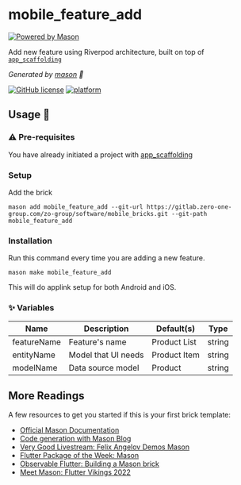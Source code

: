 # mobile_feature_add


[![Powered by Mason](https://img.shields.io/endpoint?url=https%3A%2F%2Ftinyurl.com%2Fmason-badge)](https://github.com/felangel/mason)

Add new feature using Riverpod architecture, built on top of [`app_scaffolding`](../app_scaffolding/)

_Generated by [mason][1] 🧱_

[![GitHub license](https://img.shields.io/badge/License-MIT-blue.svg)](LICENSE)
[![platform](https://img.shields.io/badge/platform-Flutter-blue.svg)](https://flutter.dev/)


## Usage 🚀


### ⚠️ Pre-requisites

You have already initiated a project with [app_scaffolding](../../app_scaffolding)

### Setup

Add the brick
```
mason add mobile_feature_add --git-url https://gitlab.zero-one-group.com/zo-group/software/mobile_bricks.git --git-path mobile_feature_add
```
### Installation

Run this command every time you are adding a new feature.
```
mason make mobile_feature_add
```

This will do applink setup for both Android and iOS.

### ✨ Variables

| Name        | Description                                     | Default(s)              | Type   |
|-------------|-------------------------------------------------|-------------------------|--------|
| featureName  | Feature's name | Product List | string |
| entityName  | Model that UI needs     | Product Item | string |
| modelName     | Data source model  | Product   | string |


## More Readings
A few resources to get you started if this is your first brick template:

- [Official Mason Documentation][2]
- [Code generation with Mason Blog][3]
- [Very Good Livestream: Felix Angelov Demos Mason][4]
- [Flutter Package of the Week: Mason][5]
- [Observable Flutter: Building a Mason brick][6]
- [Meet Mason: Flutter Vikings 2022][7]

[1]: https://github.com/felangel/mason
[2]: https://docs.brickhub.dev
[3]: https://verygood.ventures/blog/code-generation-with-mason
[4]: https://youtu.be/G4PTjA6tpTU
[5]: https://youtu.be/qjA0JFiPMnQ
[6]: https://youtu.be/o8B1EfcUisw
[7]: https://youtu.be/LXhgiF5HiQg
